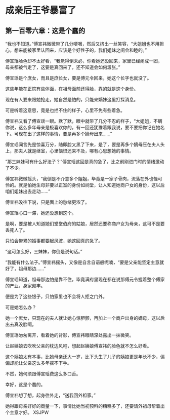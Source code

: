 # 成亲后王爷暴富了 
 ## 第一百零六章：这是个蠢的
  “我也不知道。”傅宣祎微微带了几分哽咽，然后又挤出一丝笑容，“大姐姐也不用担心，想来能被家里认回来，应该是个好性子的，我们姐妹之间会和睦的。”  
  
 傅宣瑶脸色却不太好看，“我觉得倒未必，你看她还没回来，家里已经闹成一团，母亲都被气走了，这要是真回来了，还不知道会如何嚣张。”  
  
 傅宣瑶是个庶女，而且是庶长女，要是傅元令回来，她这个长字也就没了。  
  
 这些年能在正院有些体面，在祖母面前还得脸，靠的就是这个身份。  
  
 现在有人要来跟她抢走，她自然是怕的，只能来嫡妹这里打探消息。  
  
 可是听着这意思，竟是也拦不住的样子，心里不免有些着急。  
  
 傅宣祎又看了傅宣瑶一眼。默了默，眼中就带了几分不忍的样子，“大姐姐，不瞒你说，这么多年母亲是极喜欢你的，有一回还犹豫着跟我说，要不要把你记在她名下。可现在出了这样的事情，要是再多个嫡母出来……”  
  
 傅宣瑶闻言先是惊喜万分，随即脸又黑了下来，是了，要是再多个嫡母压在夫人头上，那夫人就是继室，心里恼恨还来不及，哪有心思想她的事情。  
  
 “那三妹妹可有什么好法子？”傅宣瑶这回是真的急了，比之前刚进门时的情绪激动了不少。  
  
 傅宣祎微微摇头，“我倒是不介意多个姐姐，毕竟是一家子骨肉，流落在外也怪可怜的。就是怕她生母非要以正室的身份如祠堂，让人知道她商户女的身份，这以后咱们姐妹出去走动……”  
  
 傅宣祎没往下说，只是面上的愁绪更浓了。  
  
 傅宣瑶心口一滞，她还没想到这个。  
  
 是啊，要是被人知道她们堂堂伯府的姑娘，居然还要称商户女为母亲，这可不是要丢死人了。  
  
 只怕会带累的婚事都要起风波，她这回真的急了。  
  
 “这可怎么好，三妹妹，你倒是说句话。”  
  
 “我能有什么法子。”傅宣祎摇头，又像是自言自语般呢喃，“要是父亲能坚定主意就好了，祖母那边……”  
  
 傅宣瑶知道，祖母那边怕是靠不住，毕竟满府里现在都在说那傅元令握着整个傅家的产业，身家颇丰。  
  
 便是为了这些银子，只怕家里也不会将人拒之门外。  
  
 可是她怎么办？  
  
 她一个庶女，只现在的夫人就让她心惊胆颤，再加上一个商户出身的嫡母，这以后出去真没脸啊。  
  
 傅宣瑶匆匆离开，看着她的背影，傅宣祎眼睛深处露出一抹微笑。  
  
 让赵姨娘去吹吹父亲的枕边风吧，想起赵姨娘傅宣祎的脸色就不怎么好看。  
  
 这个姨娘太有本事，比她母亲还大一岁，比下头生了儿子的姨娘更是年长不少，偏偏却能让父亲这么多年撂不下手。  
  
 不然，她何须跟傅宣瑶费这么多口舌。  
  
 幸好，这是个蠢的。  
  
 傅宣祎想了想，起身往外走，“送我回外祖家。”  
  
 她得跟母亲好好的商量一下，事情比她当初预料的糟糕多了，还要请外祖母帮着出个主意才好。 
XSJPW